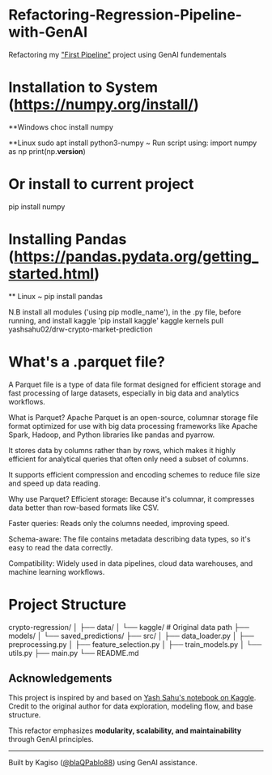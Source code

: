 
# Refactoring-Regression-Pipeline-with-GenAI
Refactoring my ["First Pipeline"](https://github.com/blaQPablo88/First_Pipeline_Python) project using GenAI fundementals

# Installation to System (https://numpy.org/install/)
**Windows
choc install numpy

**Linux
sudo apt install python3-numpy 
~ Run script using:
import numpy as np
print(np.__version__)

# Or install to current project 
pip install numpy


# Installing Pandas (https://pandas.pydata.org/getting_started.html)
** Linux
~ pip install pandas

N.B install all modules ('using pip modle_name'), in the .py file, before running, and install kaggle 'pip install kaggle'
kaggle kernels pull yashsahu02/drw-crypto-market-prediction

# What's a .parquet file?
A Parquet file is a type of data file format designed for efficient storage and fast processing of large datasets, especially in big data and analytics workflows.

What is Parquet?
Apache Parquet is an open-source, columnar storage file format optimized for use with big data processing frameworks like Apache Spark, Hadoop, and Python libraries like pandas and pyarrow.

It stores data by columns rather than by rows, which makes it highly efficient for analytical queries that often only need a subset of columns.

It supports efficient compression and encoding schemes to reduce file size and speed up data reading.

Why use Parquet?
Efficient storage: Because it's columnar, it compresses data better than row-based formats like CSV.

Faster queries: Reads only the columns needed, improving speed.

Schema-aware: The file contains metadata describing data types, so it's easy to read the data correctly.

Compatibility: Widely used in data pipelines, cloud data warehouses, and machine learning workflows.


# Project Structure
crypto-regression/
│
├── data/
│   └── kaggle/    # Original data path
├── models/
│   └── saved_predictions/
├── src/
│   ├── data_loader.py
│   ├── preprocessing.py
│   ├── feature_selection.py
│   ├── train_models.py
│   └── utils.py
├── main.py
└── README.md

## Acknowledgements

This project is inspired by and based on [Yash Sahu's notebook on Kaggle](https://www.kaggle.com/code/yashsahu02/drw-crypto-market-prediction).  
Credit to the original author for data exploration, modeling flow, and base structure.

This refactor emphasizes **modularity, scalability, and maintainability** through GenAI principles.

---

Built by Kagiso ([@blaQPablo88](https://github.com/blaQPablo88)) using GenAI assistance.
